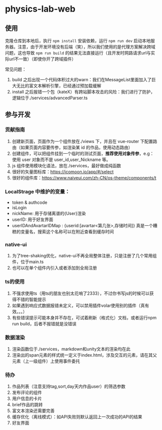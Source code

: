 # physics-lab-web

## 使用

克隆仓库到本地后，执行 `npm install` 安装依赖，运行 `npm run dev` 启动本地服务器。注意，由于开发环境没有后端（笑），所以我们使用的是代理方案解决跨域问题，这也导致 `npm run build` 的结果无法直接运行（且开发时网路请求url与实际url不一致）（即使你开了跨域插件）

常见问题： 
1. build 之后出现一个代码体积过大的warn：我们在MessageList里面加入了巨大无比的富文本解析引擎，已经通过预加载缓解
2. install 之后报错一个包（kateX）有跨站脚本攻击的风险：我们进行了防护，逻辑位于./services/advancedParser.ts


## 参与开发

### 贡献指南

1. 创建新页面，页面作为一个组件放在./views 下，并且在 vue-router 下配置路由（如果页面内容要传参，如渲染某 id 的作品，使用动态路由）
2. 创建组件，可以把组件挂到一个临时的测试页面，**推荐使用对象传参**，e.g：使用 user 对象而不是 user_id,user_Nickname 等。
3. js 组件使用模块化语法，放在./services，最好做成纯函数
4. 很好的矢量图标库：https://icomoon.io/app/#/select  
5. 很好的组件库：https://www.naiveui.com/zh-CN/os-theme/components/t


### LocalStrage 中维护的变量：

- token & authcode
- isLogin
- nickName: 用于存储离谱的{User}渲染
- userID: 用于好友界面
- userIDAndAvartarIDMap : {userid:[avartar<第几张>,存储时间]} 真是一个糟糕的变量名，搜索这个名称可以在附近查看到缓存时间


### native-ui

1. 为了tree-shaking优化，native-ui不再全局整体注册，只是注册了几个常用组件，位于main.ts
2. 也可以在单个组件内引入或者添加到全局注册

### ts的使用

1. 不强求使用ts（用ts的朋友也别太花哨了2333），不过你书写js的时候可以获得不错的智能提示
2. 如果遇到响应式数据报错未定义，可以禁用插件volar使用别的插件（真有效。。。）
3. 有些错误提示可能本身并不存在，可试着刷新（格式化）文档，或者运行npm run build，后者不报错就是没错误

### 数据渲染

1. 渲染函数位于./services，markdown和unity文本的渲染均在此
2. 渲染出的span元素的样式统一定义于index.html，涉及交互的元素，请在其父元素（上一级组件）上使用事件委托

### 待办
1. 作品列表（注意支持tag,sort,day天内作品user）的筛选参数
2. 发布评论的组件
3. 用户信息的卡片
4. brief作品的跳转
5. 富文本渲染还需要完善
6. 缓存优化（离线模式）：如API失败则默认返回上一次成功的API的结果
7. 好友界面
